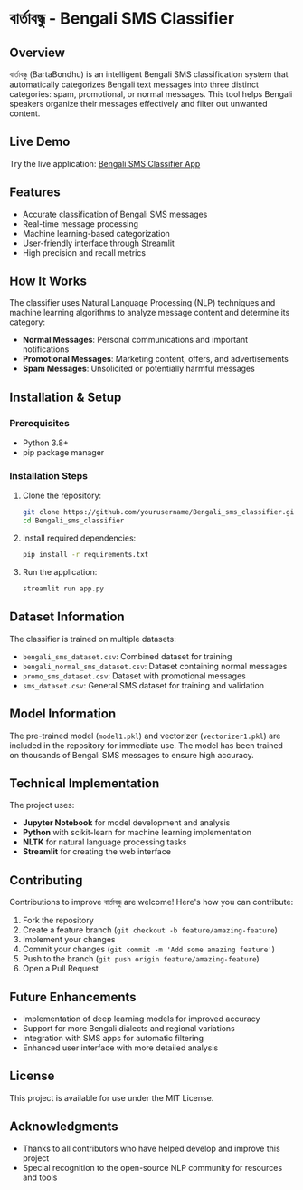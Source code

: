 # বার্তাবন্ধু - Bengali SMS Classifier

## Overview
বার্তাবন্ধু (BartaBondhu) is an intelligent Bengali SMS classification system that automatically categorizes Bengali text messages into three distinct categories: spam, promotional, or normal messages. This tool helps Bengali speakers organize their messages effectively and filter out unwanted content.

## Live Demo
Try the live application: [Bengali SMS Classifier App](https://bengalismsclassifier.streamlit.app/)

## Features
-  Accurate classification of Bengali SMS messages
-  Real-time message processing
-  Machine learning-based categorization
-  User-friendly interface through Streamlit
-  High precision and recall metrics

## How It Works
The classifier uses Natural Language Processing (NLP) techniques and machine learning algorithms to analyze message content and determine its category:
- **Normal Messages**: Personal communications and important notifications
- **Promotional Messages**: Marketing content, offers, and advertisements
- **Spam Messages**: Unsolicited or potentially harmful messages

## Installation & Setup

### Prerequisites
- Python 3.8+
- pip package manager

### Installation Steps
1. Clone the repository:
   ```bash
   git clone https://github.com/yourusername/Bengali_sms_classifier.git
   cd Bengali_sms_classifier
   ```

2. Install required dependencies:
   ```bash
   pip install -r requirements.txt
   ```

3. Run the application:
   ```bash
   streamlit run app.py
   ```

## Dataset Information
The classifier is trained on multiple datasets:
- `bengali_sms_dataset.csv`: Combined dataset for training
- `bengali_normal_sms_dataset.csv`: Dataset containing normal messages
- `promo_sms_dataset.csv`: Dataset with promotional messages
- `sms_dataset.csv`: General SMS dataset for training and validation

## Model Information
The pre-trained model (`model1.pkl`) and vectorizer (`vectorizer1.pkl`) are included in the repository for immediate use. The model has been trained on thousands of Bengali SMS messages to ensure high accuracy.

## Technical Implementation
The project uses:
- **Jupyter Notebook** for model development and analysis
- **Python** with scikit-learn for machine learning implementation
- **NLTK** for natural language processing tasks
- **Streamlit** for creating the web interface

## Contributing
Contributions to improve বার্তাবন্ধু are welcome! Here's how you can contribute:

1. Fork the repository
2. Create a feature branch (`git checkout -b feature/amazing-feature`)
3. Implement your changes
4. Commit your changes (`git commit -m 'Add some amazing feature'`)
5. Push to the branch (`git push origin feature/amazing-feature`)
6. Open a Pull Request

## Future Enhancements
- Implementation of deep learning models for improved accuracy
- Support for more Bengali dialects and regional variations
- Integration with SMS apps for automatic filtering
- Enhanced user interface with more detailed analysis

## License
This project is available for use under the MIT License.

## Acknowledgments
- Thanks to all contributors who have helped develop and improve this project
- Special recognition to the open-source NLP community for resources and tools
